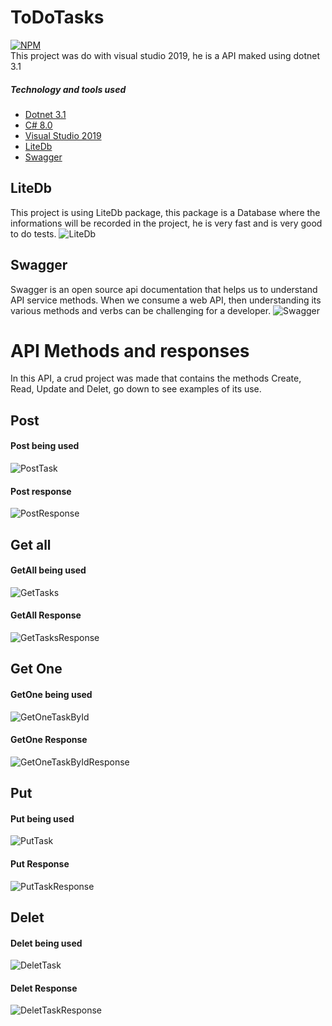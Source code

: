 # ToDoTasks 
[![NPM](https://img.shields.io/npm/l/react)](https://github.com/kaykymatos/ToDoTasks/blob/main/LICENSE) <br>
  This project was do with visual studio 2019, he is a API maked using dotnet 3.1
##### Technology and tools used
- <a href="https://dotnet.microsoft.com/en-us/download/dotnet/3.1/" target="_blank">Dotnet 3.1</a>
- <a href="https://docs.microsoft.com/pt-br/dotnet/csharp/whats-new/csharp-8/" target="_blank">C# 8.0</a>
- <a href="https://visualstudio.microsoft.com/pt-br/downloads/" target="_blank">Visual Studio 2019 </a>
- <a href="https://www.litedb.org/" target="_blank">LiteDb</a>
- <a href="https://docs.microsoft.com/pt-br/aspnet/core/tutorials/web-api-help-pages-using-swagger?view=aspnetcore-3.1/" target="_blank">Swagger</a>

## LiteDb
  This project is using LiteDb package, this package is a Database where the informations will be recorded in the project, he is very fast and is very good to do tests.
  ![LiteDb](https://user-images.githubusercontent.com/64444829/170842567-e1eccfcd-730a-47b3-bd0f-fdf34e717be7.png)
  
## Swagger
  Swagger is an open source api documentation that helps us to understand API service methods. When we consume a web API, then understanding its various methods and verbs can be challenging for a developer.
    ![Swagger](https://user-images.githubusercontent.com/64444829/170846507-d0fcf515-f617-48da-9c03-926ae78c7138.PNG)
# API Methods and responses
  In this API, a crud project was made that contains the methods Create, Read, Update and Delet, go down to see examples of its use.
## Post
#### Post being used
   ![PostTask](https://user-images.githubusercontent.com/64444829/170842400-5fabddd2-051b-4c7b-ae08-b48987b487e4.PNG)

#### Post response
   ![PostResponse](https://user-images.githubusercontent.com/64444829/170842399-d03eeaea-48e7-4b38-8f36-e5e749b4b73e.PNG)

## Get all
#### GetAll being used
   ![GetTasks](https://user-images.githubusercontent.com/64444829/170842396-1c520d44-3950-4085-8905-fa92fc162f23.PNG)

#### GetAll Response
  ![GetTasksResponse](https://user-images.githubusercontent.com/64444829/170842398-e80051a9-7f31-415a-9070-7a3638bfd7b9.PNG)

## Get One
#### GetOne being used
  ![GetOneTaskById](https://user-images.githubusercontent.com/64444829/170842394-87af3b3b-a3a2-4bc8-b517-aaa951db8572.PNG)

    
#### GetOne Response
   ![GetOneTaskByIdResponse](https://user-images.githubusercontent.com/64444829/170842395-b2282c2f-97c6-49c1-aa34-19a99795b22d.PNG)


## Put
#### Put being used
   ![PutTask](https://user-images.githubusercontent.com/64444829/170842401-119803fe-a989-4d0e-9e2c-fe1804103839.PNG)

     
#### Put Response
   ![PutTaskResponse](https://user-images.githubusercontent.com/64444829/170842402-3b155f88-82a1-4443-93de-7ef5814da29e.PNG)


## Delet
#### Delet being used
   ![DeletTask](https://user-images.githubusercontent.com/64444829/170842405-721c9649-25b1-43c1-aa29-01cb7eb97949.PNG)
     
#### Delet Response
  ![DeletTaskResponse](https://user-images.githubusercontent.com/64444829/170842393-cc68dcf6-0d45-4b24-bb62-531d2a594482.PNG)
 
           
